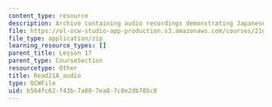 ```yaml
---
content_type: resource
description: Archive containing audio recordings demonstrating Japanese pronunciation.
file: https://ol-ocw-studio-app-production.s3.amazonaws.com/courses/21g-504-japanese-iv-spring-2009/b564fc62f43b7a087ea87c0e2db705c8_Read21A_audio.zip
file_type: application/zip
learning_resource_types: []
parent_title: Lesson 17
parent_type: CourseSection
resourcetype: Other
title: Read21A_audio
type: OCWFile
uid: b564fc62-f43b-7a08-7ea8-7c0e2db705c8
---
```

